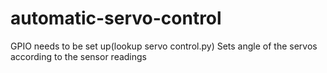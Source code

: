 # automatic-servo-control

GPIO needs to be set up(lookup servo control.py)
Sets angle of the servos according to the sensor readings

